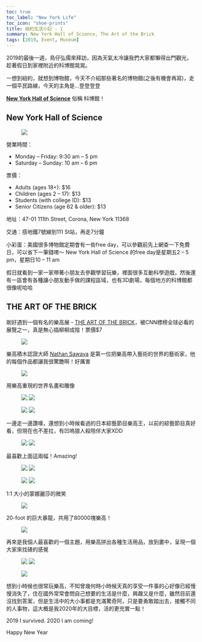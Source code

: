 ```yaml
---
toc: true
toc_label: "New York Life"
toc_icon: "shoe-prints"
title: 紐約生活小記 - 1
summary: New York Hall of Science, The Art of the Brick
tags: [2019, Event, Museum]
---
```


2019的最後一週，鳥仔弘儒來拜訪，因為天氣太冷讓我們大家都懶得出門觀光，趁著假日到家裡附近的科博館晃晃。

一想到紐約，就想到博物館，今天不介紹那些著名的博物館(之後有機會再寫)，走一個平民路線，今天的主角是...登登登登

**[New York Hall of Science](https://nysci.org/)** 俗稱 科博館！

## New York Hall of Science

<figure>
    <img src="../assets/images/post5/m1.jpg"/>
</figure>

營業時間：
- Monday – Friday: 9:30 am – 5 pm
- Saturday – Sunday: 10 am – 6 pm

票價：
- Adults (ages 18+): $16
- Children (ages 2 – 17): $13
- Students (with college ID): $13
- Senior Citizens (age 62 & older): $13

地址：47-01 111th Street, Corona, New York 11368

交通：搭地鐵7號線到111 St站，再走7分鐘

小彩蛋：美國很多博物館定期會有一些free day，可以參觀前先上網查一下免費日，可以省下一筆錢唷～ New York Hall of Science 的free day是星期五2 – 5 pm，星期日10 – 11 am

假日就看到一家一家帶著小朋友去參觀學習玩樂，裡面很多互動科學遊戲，然後還有一區會有各種讓小朋友動手做的課程區域，也有3D劇場，每個地方的科博館都很像呢哈哈

## THE ART OF THE BRICK

剛好遇到一個有名的樂高展 - [THE ART OF THE BRICK](https://www.brickartist.com/about-exhibition.html)，被CNN標榜全球必看的展覽之一，真是無心插柳柳成陰！票價$7


<figure class="half">
    <img src="../assets/images/post5/the_art_of_the_brick.jpg"/>
</figure>


樂高積木認證大師 [Nathan Sawaya](http://www.nathansawaya.com/) 是第一位把樂高帶入藝術的世界的藝術家，他的每個作品都讓我很驚艷啊！好厲害

<figure class="half">
    <img src="../assets/images/post5/16.jpg"/>
</figure>

用樂高重現的世界名畫和雕像

<figure class="half">
    <img src="../assets/images/post5/1.jpeg"/>
    <img src="../assets/images/post5/4.jpg"/>
</figure>

<figure class="half">
    <img src="../assets/images/post5/6.jpg"/>
    <img src="../assets/images/post5/7.jpg"/>
</figure>

一邊走一邊讚嘆，還想到小時候看過的日本綜藝節目樂高王，以前的綜藝節目真好看，但現在也不差拉，有凹嗚狼人殺陪伴大家XDD

<figure class="half">
    <img src="../assets/images/post5/2.jpg"/>
    <img src="../assets/images/post5/3.jpg"/>
</figure>

最喜歡上面這兩幅！Amazing!

<figure class="half">
    <img src="../assets/images/post5/9.jpg"/>
    <img src="../assets/images/post5/5.jpg"/>
</figure>

<figure class="half">
    <img src="../assets/images/post5/11.jpg"/>
    <img src="../assets/images/post5/12.jpg"/>
</figure>

1:1 大小的蒙娜麗莎的微笑
<figure>
    <img src="../assets/images/post5/8.jpg"/>
</figure>

 20-foot 的巨大暴龍，共用了80000塊樂高！

 <figure>
     <img src="../assets/images/post5/10.jpg"/>
 </figure>

 再來是我個人最喜歡的一個主題，用樂高拼出各種生活用品，放到畫中，呈現一個大家來找碴的感覺

 <figure class="half">
    <img src="../assets/images/post5/14.jpg"/>
    <img src="../assets/images/post5/15.jpg"/>
 </figure>

 <figure>
     <img src="../assets/images/post5/13.jpg"/>
 </figure>

想到小時候也很常玩樂高，不知曾幾何時小時候天真的享受一件事的心好像已經慢慢消失了，住在國外常常會問自己想要的生活是什麼，興趣又是什麼，雖然目前還沒找到答案，但是生活中的大小事都是充滿驚奇阿，只是要勇敢踏出去，接觸不同的人事物，這大概是我2020年的大目標，活的更充實一點！

2019 I survived. 2020 I am coming!

Happy New Year
